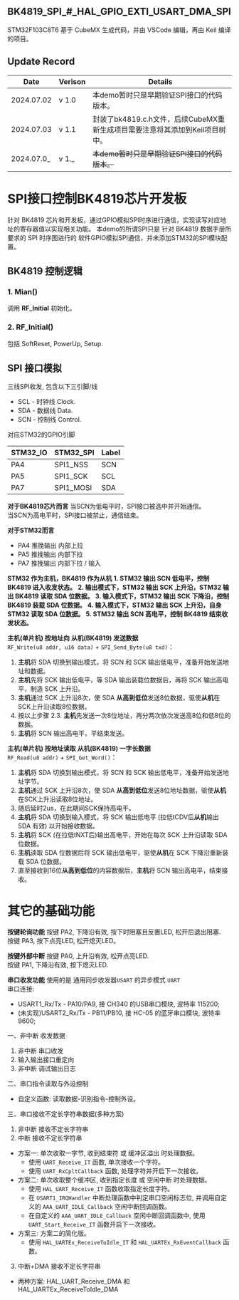 ## BK4819_SPI_#_HAL_GPIO_EXTI_USART_DMA_SPI
STM32F103C8T6 基于 CubeMX 生成代码，并由 VSCode 编辑，再由 Keil 编译的项目。

## Update Record  

|    Date    | Verison | Details |
| ---------- | ------- | ---------------------- |
| 2024.07.02 |  v 1.0  | 本demo暂时只是早期验证SPI接口的代码版本。 |
| 2024.07.03 |  v 1.1  | 封装了bk4819.c.h文件，后续CubeMX重新生成项目需要注意将其添加到Keil项目树中。 |
| 2024.07.0_ |  v 1._  | ~~本demo暂时只是早期验证SPI接口的代码版本。~~ |

# SPI接口控制BK4819芯片开发板

针对 BK4819 芯片和开发板，通过GPIO模拟SPI时序进行通信，实现读写对应地址的寄存器值以实现相关功能。
本demo的所谓SPI只是 针对 BK4819 数据手册所要求的 SPI 时序图进行的 软件GPIO模拟SPI通信，并未添加STM32的SPI模块配置。

## BK4819 控制逻辑

### 1. Mian()
调用 **RF_Initial** 初始化。
### 2. RF_Initial()
包括 SoftReset, PowerUp, Setup.

## SPI 接口模拟
三线SPI收发, 包含以下三引脚/线
- SCL - 时钟线 Clock.
- SDA - 数据线 Data.
- SCN - 控制线 Control.

对应STM32的GPIO引脚

| STM32_IO | STM32_SPI | Label |
| -------- | --------- | ----- |
| PA4      | SPI1_NSS  | SCN   |
| PA5      | SPI1_SCK  | SCL   |
| PA7      | SPI1_MOSI | SDA   |


**对于BK4819芯片而言**
当SCN为低电平时，SPI接口被选中并开始通信。  
当SCN为高电平时，SPI接口被禁止，通信结束。 


**对于STM32而言**
- PA4 推挽输出 内部上拉
- PA5 推挽输出 内部下拉
- PA7 推挽输出 内部下拉 / 输入
<!-- - PA7 开漏输出 外部上拉电阻 (用作准双向输入输出口)-->

**STM32 作为主机，BK4819 作为从机**
**1. STM32 输出 SCN 低电平，控制 BK4819 进入收发状态。**
**2. 输出模式下，STM32 输出 SCK 上升沿，STM32 输出 BK4819 读取 SDA 位数据。**
**3. 输入模式下，STM32 输出 SCK 下降沿，控制 BK4819 装载 SDA 位数据。**
**4. 输入模式下，STM32 输出 SCK 上升沿，自身 STM32 读取 SDA 位数据。**
**5. STM32 输出 SCN 高电平，控制 BK4819 结束收发状态。**


**主机(单片机) 按地址向 从机(BK4819) 发送数据**  
`RF_Write(u8 addr, u16 data)` + `SPI_Send_Byte(u8 txd)`：  
1. **主机**将 SDA 切换到输出模式，将 SCN 和 SCK 输出低电平，准备开始发送地址和数据。  
2. **主机**先将 SCK 输出低电平，等 SDA 输出装载位数据后，再将 SCK 输出高电平，制造 SCK 上升沿。  
3. **主机**通过 SCK 上升沿8次，使 SDA **从高到低位**发送8位数据，驱使**从机**在SCK上升沿读取8位数据。  
5. 按以上步骤 2.3. **主机**先发送一次8位地址，再分两次依次发送高8位和低8位的数据。
4. **主机**将 SCN 输出高电平，平结束发送。  

**主机(单片机) 按地址读取 从机(BK4819) 一字长数据**  
`RF_Read(u8 addr)` + `SPI_Get_Word()`：  
1. **主机**将 SDA 切换到输出模式，将 SCN 和 SCK 输出低电平，准备开始发送地址字节。  
2. **主机**通过 SCK 上升沿8次，使 SDA **从高到低位**发送8位地址数据，驱使**从机**在SCK上升沿读取8位地址。  
3. 随后延时2us，在此期间SCK保持高电平。  
4. **主机**将 SDA 切换到输入模式，将 SCK 输出低电平 (拉低tCDV后**从机**输出 SDA 有效) 以开始接收数据。  
5. **主机**将 SCK (在拉低tNXT后)输出高电平，开始在每次 SCK 上升沿读取 SDA 位数据。  
6. **主机**读取 SDA 位数据后将 SCK 输出低电平，驱使**从机**在 SCK 下降沿重新装载 SDA 位数据。  
7. 直至接收到16位**从高到低位**的内容数据后，**主机**将 SCN 输出高电平，结束接收。  

# 其它的基础功能

**按键轮询功能**
按键 PA2, 下降沿有效, 按下时阻塞且反置LED, 松开后退出阻塞.  
按键 PA3, 按下点亮LED, 松开熄灭LED。  

**按键外部中断**
按键 PA0, 上升沿有效, 松开点亮LED.  
按键 PA1, 下降沿有效, 按下熄灭LED.  

**串口收发功能**
使用的是 通用同步收发器`USART` 的异步模式 `UART`  
串口连接:  
- USART1_Rx/Tx - PA10/PA9, 接 CH340 的USB串口模块, 波特率 115200;  
- (未实现)USART2_Rx/Tx - PB11/PB10, 接 HC-05 的蓝牙串口模块, 波特率 9600;  

一、非中断 收发数据  
1. 非中断 串口收发  
2. 输入输出接口重定向  
3. 非中断 调试输出日志  

二、串口指令读取与外设控制  
- 自定义函数: 读取数据-识别指令-控制外设。  

三、串口接收不定长字符串数据(多种方案)  
1. 非中断 接收不定长字符串  
2. 中断 接收不定长字符串  
- 方案一: 单次收取一字节, 收到结束符 或 缓冲区溢出 时处理数据。  
    - 使用 `UART_Receive_IT` 函数, 单次接收一个字符。  
    - 使用 `UART_RxCpltCallback` 函数, 处理字符并开启下一次接收。  
- 方案二: 单次收取整个缓冲区, 收到指定长度 或 空闲中断 时处理数据。  
    - 使用 `HAL_UART_Receive_IT` 函数收取指定长度字符。  
    - 在 `USART1_IRQHandler` 中断处理函数中判定串口空闲标志位, 并调用自定义的 `AAA_UART_IDLE_Callback` 空闲中断回调函数。  
    - 在自定义的 `AAA_UART_IDLE_Callback` 空闲中断回调函数中, 使用 `UART_Start_Receive_IT` 函数开启下一次接收。  
- 方案三: 方案二的简化版。  
    - 使用 `HAL_UARTEx_ReceiveToIdle_IT` 和 `HAL_UARTEx_RxEventCallback` 函数。  
3. 中断+DMA 接收不定长字符串
- 两种方案: HAL_UART_Receive_DMA 和 HAL_UARTEx_ReceiveToIdle_DMA





